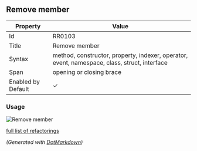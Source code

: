 ## Remove member

| Property           | Value                                                                                        |
| ------------------ | -------------------------------------------------------------------------------------------- |
| Id                 | RR0103                                                                                       |
| Title              | Remove member                                                                                |
| Syntax             | method, constructor, property, indexer, operator, event, namespace, class, struct, interface |
| Span               | opening or closing brace                                                                     |
| Enabled by Default | &#x2713;                                                                                     |

### Usage

![Remove member](../../images/refactorings/RemoveMember.png)

[full list of refactorings](Refactorings.md)

*\(Generated with [DotMarkdown](http://github.com/JosefPihrt/DotMarkdown)\)*